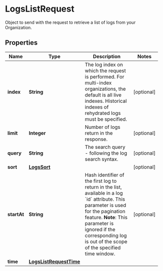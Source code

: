 

# LogsListRequest

Object to send with the request to retrieve a list of logs from your Organization.
## Properties

Name | Type | Description | Notes
------------ | ------------- | ------------- | -------------
**index** | **String** | The log index on which the request is performed. For multi-index organizations, the default is all live indexes. Historical indexes of rehydrated logs must be specified. |  [optional]
**limit** | **Integer** | Number of logs return in the response. |  [optional]
**query** | **String** | The search query - following the log search syntax. |  [optional]
**sort** | [**LogsSort**](LogsSort.md) |  |  [optional]
**startAt** | **String** | Hash identifier of the first log to return in the list, available in a log &#x60;id&#x60; attribute. This parameter is used for the pagination feature.  **Note**: This parameter is ignored if the corresponding log is out of the scope of the specified time window. |  [optional]
**time** | [**LogsListRequestTime**](LogsListRequestTime.md) |  | 



